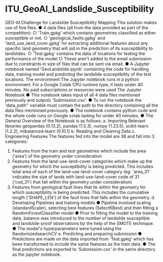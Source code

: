 # ITU_GeoAI_Landslide_Susceptibility
GEO-AI Challenge for Landslide Susceptibility
Mapping
This solution makes use of five files:
● 4 data files (all from the data provided as part of the competition):
○ 'Train.gpkg' which contains geometries classified as either susceptible or not.
○ 'geological_faults.gpkg' and 'land_use_land_cover.gpkg' for extracting
additional features about any specific land geometry that will aid in the
prediction of its susceptibility to landslides.
○ 'Test.gpkg' contains the data of locations for testing the performance of the
model
○ These aren't added to the email submission due to constraints in size of files
that can be sent via email.
● A Jupyter notebook named 'GeoLandslide.ipynb' containing the code for handling
data, training model and predicting the landslide susceptibility of the test locations.
The environment
The Jupyter notebook runs in a python environment. For a Google Colab CPU runtime type,
it lasts under 40 minutes.
No paid subscriptions or resources were used
The Jupyter Notebook
● This notebook takes input of all 4 data files mentioned previously and outputs
'Submission.csv'.
● To run the notebook the 'data_path'' variable must contain the path to the directory
containing all the data files mentioned previously.
● The notebook contains python code and the whole code runs on Google colab lasting
for under 40 minutes.
● The General Overview of the Notebook is as follows:
a. Importing Relevant libraries
geopandas (0.13.2), pandas (1.5.3), numpy (1.23.5), scikit-learn (1.2.2),
imbalanced-learn (0.10.1)
b. Reading and Cleaning Data
c. Engineering Features
The features fed into the model are 38 and fall into 3 categories:
1. Features from the train and test geometries which include the area
('area') of the geometry under consideration
2. Features from the land-use-land-cover categories which make up the
geometry for which the susceptibility is being predicted.
This includes total area of each of the land-use-land-cover category
(eg: 'area_31' indicates the size of lands with land-use-land-cover
code of 31 ('cod_31') that fall within the geometry under consideration)
3. Features from geological fault lines that lie within the geometry for
which susceptibility is being predicted.
This includes the cumulative length ('SHAPE_LEN') of the fault lines
that falls within the geometry.
d. Developing Pipelines and training models
● Pipeline involved scaling (standardScaler), selecting best features
(SelectKBest) and then fitting a RandomForestClassifier model
● Prior to fitting the model to the training data, balance was introduced to the
number of landslide susceptible and landslide-proof observations by the help
of the SMOTE technique.
● The model's hyperparameters were tuned using the RandomizedsearchCV
e. Predicting and preparing submission
● Predictions are made on the data imported from 'Test.gpkg' which has been
transformed to include the same features as the train data.
● The final predictions are exported to 'Submission.csv' in the same directory as
the jupyter notebook.
